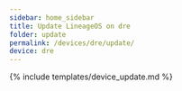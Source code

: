 ```yaml
---
sidebar: home_sidebar
title: Update LineageOS on dre
folder: update
permalink: /devices/dre/update/
device: dre
---
```

{% include templates/device_update.md %}
